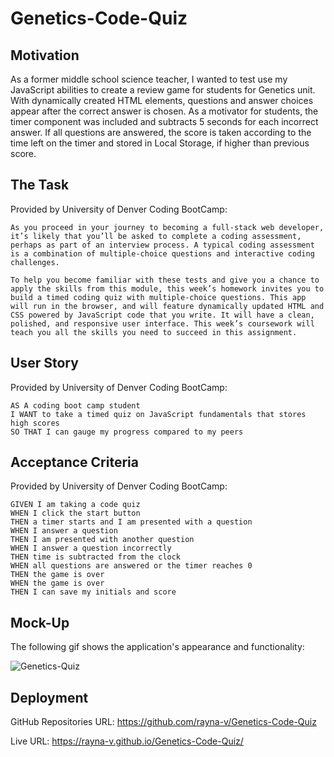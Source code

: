 # Genetics-Code-Quiz
## Motivation
As a former middle school science teacher, I wanted to test use my JavaScript abilities to create a review game for students for Genetics unit. With dynamically created HTML elements, questions and answer choices appear after the correct answer is chosen. As a motivator for students, the timer component was included and subtracts 5 seconds for each incorrect answer. If all questions are answered, the score is taken according to the time left on the timer and stored in Local Storage, if higher than previous score.

## The Task
Provided by University of Denver Coding BootCamp:
```
As you proceed in your journey to becoming a full-stack web developer, it’s likely that you’ll be asked to complete a coding assessment, perhaps as part of an interview process. A typical coding assessment is a combination of multiple-choice questions and interactive coding challenges. 

To help you become familiar with these tests and give you a chance to apply the skills from this module, this week’s homework invites you to build a timed coding quiz with multiple-choice questions. This app will run in the browser, and will feature dynamically updated HTML and CSS powered by JavaScript code that you write. It will have a clean, polished, and responsive user interface. This week’s coursework will teach you all the skills you need to succeed in this assignment.
```
## User Story
Provided by University of Denver Coding BootCamp:
```
AS A coding boot camp student
I WANT to take a timed quiz on JavaScript fundamentals that stores high scores
SO THAT I can gauge my progress compared to my peers
```
## Acceptance Criteria
Provided by University of Denver Coding BootCamp:
```
GIVEN I am taking a code quiz
WHEN I click the start button
THEN a timer starts and I am presented with a question
WHEN I answer a question
THEN I am presented with another question
WHEN I answer a question incorrectly
THEN time is subtracted from the clock
WHEN all questions are answered or the timer reaches 0
THEN the game is over
WHEN the game is over
THEN I can save my initials and score
```
## Mock-Up

The following gif shows the application's appearance and functionality:

![Genetics-Quiz](./assets/weather-dashboard.gif)

## Deployment

GitHub Repositories URL: https://github.com/rayna-v/Genetics-Code-Quiz

Live URL: https://rayna-v.github.io/Genetics-Code-Quiz/
